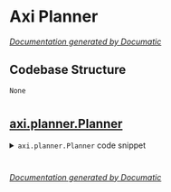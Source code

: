# Axi Planner

[_Documentation generated by Documatic_](https://www.documatic.com)

<!---Documatic-section-Codebase Structure-start--->
## Codebase Structure

<!---Documatic-block-system_architecture-start--->
```mermaid
None
```
<!---Documatic-block-system_architecture-end--->

# #
<!---Documatic-section-Codebase Structure-end--->

<!---Documatic-section-axi.planner.Planner-start--->
## [axi.planner.Planner](10-axi_planner.md#axi.planner.Planner)

<!---Documatic-section-Planner-start--->
<!---Documatic-block-axi.planner.Planner-start--->
<details>
	<summary><code>axi.planner.Planner</code> code snippet</summary>

```python
class Planner(object):

    def __init__(self, acceleration, max_velocity, corner_factor):
        self.acceleration = acceleration
        self.max_velocity = max_velocity
        self.corner_factor = corner_factor

    def plan(self, points):
        return constant_acceleration_plan(points, self.acceleration, self.max_velocity, self.corner_factor)

    def plan_all(self, paths):
        return [self.plan(path) for path in paths]
```
</details>
<!---Documatic-block-axi.planner.Planner-end--->
<!---Documatic-section-Planner-end--->

# #
<!---Documatic-section-axi.planner.Planner-end--->

[_Documentation generated by Documatic_](https://www.documatic.com)